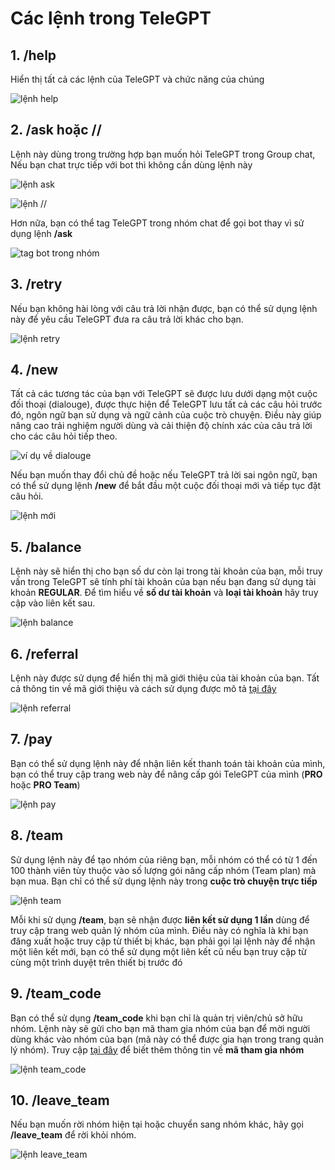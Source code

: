 # Các lệnh trong TeleGPT

## 1. /help
Hiển thị tất cả các lệnh của TeleGPT và chức năng của chúng


![lệnh help](../../static/img/usage/help.png)

## 2. /ask <span class="no-bold">hoặc</span> //
Lệnh này dùng trong trường hợp bạn muốn hỏi TeleGPT trong Group chat, Nếu bạn chat trực tiếp với bot thì không cần dùng lệnh này

![lệnh ask](../../static/img/usage/ask-1.png)

![lệnh //](../../static/img/usage/ask-2.png)

Hơn nữa, bạn có thể tag TeleGPT trong nhóm chat để gọi bot thay vì sử dụng lệnh **/ask**

![tag bot trong nhóm](../../static/img/usage/ask-3.png)

## 3. /retry
Nếu bạn không hài lòng với câu trả lời nhận được, bạn có thể sử dụng lệnh này để yêu cầu TeleGPT đưa ra câu trả lời khác cho bạn.

![lệnh retry](../../static/img/usage/retry.png)

## 4. /new
Tất cả các tương tác của bạn với TeleGPT sẽ được lưu dưới dạng một cuộc đối thoại (dialouge), được thực hiện để TeleGPT lưu tất cả các câu hỏi trước đó, ngôn ngữ bạn sử dụng và ngữ cảnh của cuộc trò chuyện. Điều này giúp nâng cao trải nghiệm người dùng và cải thiện độ chính xác của câu trả lời cho các câu hỏi tiếp theo.

![ví dụ về dialouge](../../static/img/usage/new-1.png)

Nếu bạn muốn thay đổi chủ đề hoặc nếu TeleGPT trả lời sai ngôn ngữ, bạn có thể sử dụng lệnh **/new** để bắt đầu một cuộc đối thoại mới và tiếp tục đặt câu hỏi.

![lệnh mới](../../static/img/usage/new-2.png)

## 5. /balance
Lệnh này sẽ hiển thị cho bạn số dư còn lại trong tài khoản của bạn, mỗi truy vấn trong TeleGPT sẽ tính phí tài khoản của bạn nếu bạn đang sử dụng tài khoản **REGULAR**. Để tìm hiểu về **số dư tài khoản** và **loại tài khoản** hãy truy cập vào liên kết sau.

![lệnh balance](../../static/img/usage/balance.png)

## 6. /referral
Lệnh này được sử dụng để hiển thị mã giới thiệu của tài khoản của bạn. Tất cả thông tin về mã giới thiệu và cách sử dụng được mô tả [tại đây](/vi/user-guide/referral-code)

![lệnh referral](../../static/img/usage/referral.png)

## 7. /pay
Bạn có thể sử dụng lệnh này để nhận liên kết thanh toán tài khoản của mình, bạn có thể truy cập trang web này để nâng cấp gói TeleGPT của mình (**PRO** hoặc **PRO Team**)

![lệnh pay](../../static/img/usage/pay.png)

## 8. /team
Sử dụng lệnh này để tạo nhóm của riêng bạn, mỗi nhóm có thể có từ 1 đến 100 thành viên tùy thuộc vào số lượng gói nâng cấp nhóm (Team plan) mà bạn mua. Bạn chỉ có thể sử dụng lệnh này trong **cuộc trò chuyện trực tiếp**

![lệnh team](../../static/img/usage/team.png)

Mỗi khi sử dụng **/team**, bạn sẽ nhận được **liên kết sử dụng 1 lần** dùng để truy cập trang web quản lý nhóm của mình. Điều này có nghĩa là khi bạn đăng xuất hoặc truy cập từ thiết bị khác, bạn phải gọi lại lệnh này để nhận một liên kết mới, bạn có thể sử dụng một liên kết cũ nếu bạn truy cập từ cùng một trình duyệt trên thiết bị trước đó

## 9. /team_code
Bạn có thể sử dụng **/team_code** khi bạn chỉ là quản trị viên/chủ sở hữu nhóm. Lệnh này sẽ gửi cho bạn mã tham gia nhóm của bạn để mời người dùng khác vào nhóm của bạn (mã này có thể được gia hạn trong trang quản lý nhóm). Truy cập [tại đây](/vi/user-guilde/team-code) để biết thêm thông tin về **mã tham gia nhóm**

![lệnh team_code](../../static/img/usage/team_code.png)


## 10. /leave_team
Nếu bạn muốn rời nhóm hiện tại hoặc chuyển sang nhóm khác, hãy gọi **/leave_team** để rời khỏi nhóm.

![lệnh leave_team](../../static/img/usage/leave_team.png)
